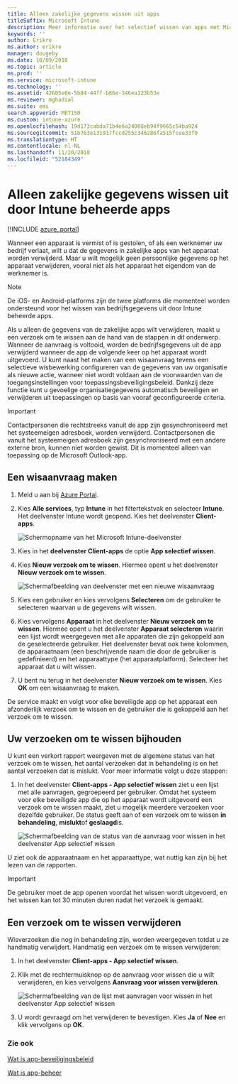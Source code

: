 ```yaml
---
title: Alleen zakelijke gegevens wissen uit apps
titleSuffix: Microsoft Intune
description: Meer informatie over het selectief wissen van apps met Microsoft Intune.
keywords: ''
author: Erikre
ms.author: erikre
manager: dougeby
ms.date: 10/09/2018
ms.topic: article
ms.prod: ''
ms.service: microsoft-intune
ms.technology: ''
ms.assetid: 42605e6e-5b84-44ff-b86e-346ea123b53e
ms.reviewer: mghadial
ms.suite: ems
search.appverid: MET150
ms.custom: intune-azure
ms.openlocfilehash: 19d173cabda71b4e6a24008eb94f9665c54ba924
ms.sourcegitcommit: 51b763e131917fccd255c346286fa515fcee33f0
ms.translationtype: HT
ms.contentlocale: nl-NL
ms.lasthandoff: 11/20/2018
ms.locfileid: "52184349"
---
```

# <a name="how-to-wipe-only-corporate-data-from-intune-managed-apps"></a>Alleen zakelijke gegevens wissen uit door Intune beheerde apps

[!INCLUDE [azure_portal](./includes/azure_portal.md)]

Wanneer een apparaat is vermist of is gestolen, of als een werknemer uw bedrijf verlaat, wilt u dat de gegevens in zakelijke apps van het apparaat worden verwijderd. Maar u wilt mogelijk geen persoonlijke gegevens op het apparaat verwijderen, vooral niet als het apparaat het eigendom van de werknemer is.

>[!NOTE]
> De iOS- en Android-platforms zijn de twee platforms die momenteel worden ondersteund voor het wissen van bedrijfsgegevens uit door Intune beheerde apps.

Als u alleen de gegevens van de zakelijke apps wilt verwijderen, maakt u een verzoek om te wissen aan de hand van de stappen in dit onderwerp. Wanneer de aanvraag is voltooid, worden de bedrijfsgegevens uit de app verwijderd wanneer de app de volgende keer op het apparaat wordt uitgevoerd. U kunt naast het maken van een wisaanvraag tevens een selectieve wisbewerking configureren van de gegevens van uw organisatie als nieuwe actie, wanneer niet wordt voldaan aan de voorwaarden van de toegangsinstellingen voor toepassingsbeveiligingsbeleid. Dankzij deze functie kunt u gevoelige organisatiegegevens automatisch beveiligen en verwijderen uit toepassingen op basis van vooraf geconfigureerde criteria.

>[!IMPORTANT]
> Contactpersonen die rechtstreeks vanuit de app zijn gesynchroniseerd met het systeemeigen adresboek, worden verwijderd. Contactpersonen die vanuit het systeemeigen adresboek zijn gesynchroniseerd met een andere externe bron, kunnen niet worden gewist. Dit is momenteel alleen van toepassing op de Microsoft Outlook-app.

## <a name="create-a-wipe-request"></a>Een wisaanvraag maken

1.  Meld u aan bij [Azure Portal](https://portal.azure.com).

2.  Kies **Alle services**, typ **Intune** in het filtertekstvak en selecteer **Intune**. Het deelvenster Intune wordt geopend. Kies het deelvenster **Client-apps**.

    ![Schermopname van het Microsoft Intune-deelvenster](./media/apps-selective-wipe01.png)

3.  Kies in het **deelvenster Client-apps** de optie **App selectief wissen**.

4.  Kies **Nieuw verzoek om te wissen**. Hiermee opent u het deelvenster **Nieuw verzoek om te wissen**.

    ![Schermafbeelding van deelvenster met een nieuwe wisaanvraag](./media/AzurePortal_MAM_NewWipeRequest.png)

5.  Kies een gebruiker en kies vervolgens **Selecteren** om de gebruiker te selecteren waarvan u de gegevens wilt wissen.

6.  Kies vervolgens **Apparaat** in het deelvenster **Nieuw verzoek om te wissen**. Hiermee opent u het deelvenster **Apparaat selecteren** waarin een lijst wordt weergegeven met alle apparaten die zijn gekoppeld aan de geselecteerde gebruiker. Het deelvenster bevat ook twee kolommen, de apparaatnaam (een beschrijvende naam die door de gebruiker is gedefinieerd) en het apparaattype (het apparaatplatform). Selecteer het apparaat dat u wilt wissen.

7.  U bent nu terug in het deelvenster **Nieuw verzoek om te wissen**. Kies **OK** om een wisaanvraag te maken.

De service maakt en volgt voor elke beveiligde app op het apparaat een afzonderlijk verzoek om te wissen en de gebruiker die is gekoppeld aan het verzoek om te wissen.

## <a name="monitor-your-wipe-requests"></a>Uw verzoeken om te wissen bijhouden

U kunt een verkort rapport weergeven met de algemene status van het verzoek om te wissen, het aantal verzoeken dat in behandeling is en het aantal verzoeken dat is mislukt. Voor meer informatie volgt u deze stappen:

1.  In het deelvenster **Client-apps - App selectief wissen** ziet u een lijst met alle aanvragen, gegroepeerd per gebruiker. Omdat het systeem voor elke beveiligde app die op het apparaat wordt uitgevoerd een verzoek om te wissen maakt, ziet u mogelijk meerdere verzoeken voor dezelfde gebruiker. De status geeft aan of een verzoek om te wissen **in behandeling**, **mislukt**of **geslaagd**is.

    ![Schermafbeelding van de status van de aanvraag voor wissen in het deelvenster App selectief wissen](./media/wipe-request-status-1.png)

U ziet ook de apparaatnaam en het apparaattype, wat nuttig kan zijn bij het lezen van de rapporten.

>[!IMPORTANT]
> De gebruiker moet de app openen voordat het wissen wordt uitgevoerd, en het wissen kan tot 30 minuten duren nadat het verzoek is gemaakt.

## <a name="delete-a-wipe-request"></a>Een verzoek om te wissen verwijderen

Wisverzoeken die nog in behandeling zijn, worden weergegeven totdat u ze handmatig verwijdert. Handmatig een verzoek om te wissen verwijderen:

1.  In het deelvenster **Client-apps - App selectief wissen**.

2.  Klik met de rechtermuisknop op de aanvraag voor wissen die u wilt verwijderen, en kies vervolgens **Aanvraag voor wissen verwijderen**.

    ![Schermafbeelding van de lijst met aanvragen voor wissen in het deelvenster App selectief wissen](./media/delete-wipe-request.png)

3.  U wordt gevraagd om het verwijderen te bevestigen. Kies **Ja** of **Nee** en klik vervolgens op **OK**.

### <a name="see-also"></a>Zie ook
[Wat is app-beveiligingsbeleid](app-protection-policy.md)

[Wat is app-beheer](app-management.md)
